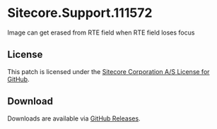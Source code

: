 # Sitecore.Support.111572
Image can get erased from RTE field when RTE field loses focus

## License  
This patch is licensed under the [Sitecore Corporation A/S License for GitHub](https://github.com/sitecoresupport/Sitecore.Support.111572/blob/master/LICENSE).  

## Download  
Downloads are available via [GitHub Releases](https://github.com/sitecoresupport/Sitecore.Support.111572/releases).  
